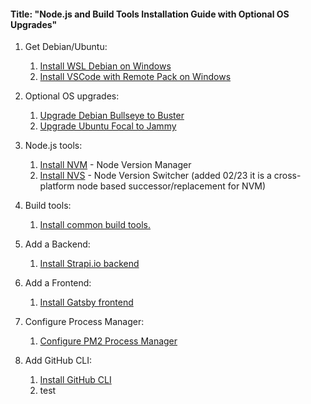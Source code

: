 #### Title: "Node.js and Build Tools Installation Guide with Optional OS Upgrades"

1. Get Debian/Ubuntu:
   1. [Install WSL Debian on Windows](https://github.com/brettjrea/Windows_WSL_Debian)
   2. [Install VSCode with Remote Pack on Windows](https://github.com/brettjrea/Windows_VSC_Remote_Pack)

2. Optional OS upgrades:
   1. [Upgrade Debian Bullseye to Buster](https://github.com/brettjrea/Debian_Bullseye_Upgrade_Script)
   2. [Upgrade Ubuntu Focal to Jammy](https://github.com/brettjrea/Ubuntu_Jammy_Upgrade_Script)

3. Node.js tools:
   1. [Install NVM](https://github.com/brettjrea/Debian_Install_NVM) - Node Version Manager
   2. [Install NVS](https://github.com/brettjrea/Debian_Install_NVS) - Node Version Switcher (added 02/23 it is a cross-platform node based successor/replacement for NVM)
   
4. Build tools:
   1. [Install common build tools.](https://github.com/brettjrea/Debian_Install_Common_Build_Tools)
   
6. Add a Backend:
   1. [Install Strapi.io backend](https://github.com/brettjrea/Debian_Strapi_Backend_API)
  
7. Add a Frontend:
   1. [Install Gatsby frontend](https://github.com/brettjrea/Debian_Gatsby_Frontend_Client)
 
8. Configure Process Manager:
   1. [Configure PM2 Process Manager](https://github.com/brettjrea/Debian_Configure_PM2)

9. Add GitHub CLI:
   1. [Install GitHub CLI](https://github.com/brettjrea/Debian_Install_GitHub_CLI)
   2. test
